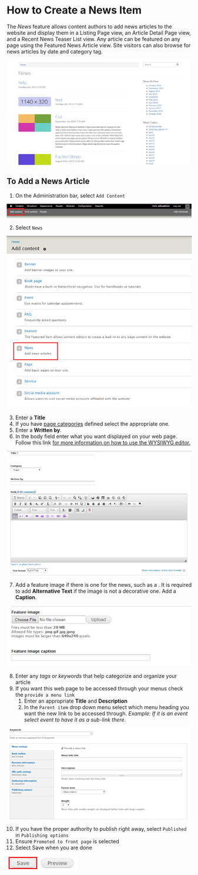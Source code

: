 # How to Create a News Item
The *News* feature allows content authors to add news articles to the website and display them in a Listing Page view, an Article Detail Page view, and a Recent News Teaser List view. Any article can be featured on any page using the Featured News Article view. Site visitors can also browse for news articles by date and category tag.

![An Example of a News Item.](/images/neex.png)

## To Add a News Article
1. On the Administration bar, select `Add Content`

![Add Content Highlighted](/images/ambac.png)

2. Select `News`

![News Option Selected](/images/addconnews.png)

3. Enter a **Title**
4. If you have [page categories](taxonomies.md#categories) defined select the appropriate one.
5. Enter a **Written by**.
6. In the body field enter what you want displayed on your web page. Follow this link [for more information on how to use the WYSIWYG editor.](wysiwyg-editor.md)

![Example of Written by and Body fields](/images/newstitlebody.png)

7. Add a feature image if there is one for the news, such as a . It is required to add **Alternative Text** if the image is not a decorative one. Add a **Caption**.

![Example of Featured Image option](/images/newsfeatureimg.png)

8. Enter any *tags or keywords* that help categorize and organize your article
9. If you want this web page to be accessed through your menus check the `provide a menu link`
    1. Enter an appropriate **Title** and **Description**
    2. In the `Parent item` drop down menu select which menu heading you want the new link to be accessed through. *Example: If it is an event select event to have it as a sub-link there.*

![Example of News Menu Options](/images/pagekeyoptmenu.png)

10. If you have the proper authority to publish right away, select `Published` in `Publishing options`
11. Ensure `Promoted to front page` is selected
11. Select Save when you are done

![Image of Save Button](/images/save.png)
